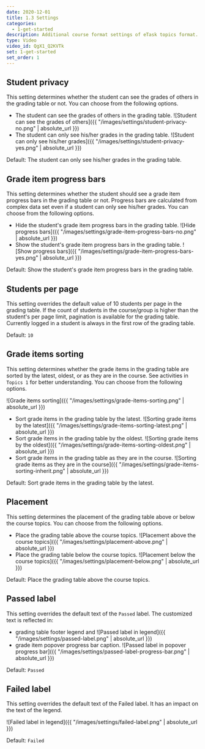 ```yaml
---
date: 2020-12-01
title: 1.3 Settings
categories:
  - 1-get-started
description: Additional course format settings of eTask topics format.
type: Video
video_id: QgX1_Q2KVTk
set: 1-get-started
set_order: 1
---
```


## Student privacy

This setting determines whether the student can see the grades of others in the grading table or not. You can choose from the
following options.

- The student can see the grades of others in the grading table.
![Student can see the grades of others]({{ "/images/settings/student-privacy-no.png" | absolute_url }})
- The student can only see his/her grades in the grading table.
![Student can only see his/her grades]({{ "/images/settings/student-privacy-yes.png" | absolute_url }})

Default: The student can only see his/her grades in the grading table.

## Grade item progress bars

This setting determines whether the student should see a grade item progress bars in the grading table or not. Progress bars are
calculated from complex data set even if a student can only see his/her grades. You can choose from the following options.

- Hide the student's grade item progress bars in the grading table.
![Hide progress bars]({{ "/images/settings/grade-item-progress-bars-no.png" | absolute_url }})
- Show the student's grade item progress bars in the grading table.
![Show progress bars]({{ "/images/settings/grade-item-progress-bars-yes.png" | absolute_url }})

Default: Show the student's grade item progress bars in the grading table.

## Students per page

This setting overrides the default value of 10 students per page in the grading table. If the count of students in the course/group
is higher than the student's per page limit, pagination is available for the grading table. Currently logged in a student is always
in the first row of the grading table.

Default: `10`

## Grade items sorting

This setting determines whether the grade items in the grading table are sorted by the latest, oldest, or as they are in the
course. See activities in `Topics 1` for better understanding. You can choose from the following options.

![Grade items sorting]({{ "/images/settings/grade-items-sorting.png" | absolute_url }})

- Sort grade items in the grading table by the latest.
![Sorting grade items by the latest]({{ "/images/settings/grade-items-sorting-latest.png" | absolute_url }})
- Sort grade items in the grading table by the oldest.
![Sorting grade items by the oldest]({{ "/images/settings/grade-items-sorting-oldest.png" | absolute_url }})
- Sort grade items in the grading table as they are in the course.
![Sorting grade items as they are in the course]({{ "/images/settings/grade-items-sorting-inherit.png" | absolute_url }})

Default: Sort grade items in the grading table by the latest.

## Placement

This setting determines the placement of the grading table above or below the course topics. You can choose from the following
options.

- Place the grading table above the course topics.
![Placement above the course topics]({{ "/images/settings/placement-above.png" | absolute_url }})
- Place the grading table below the course topics.
![Placement below the course topics]({{ "/images/settings/placement-below.png" | absolute_url }})

Default: Place the grading table above the course topics.

## Passed label

This setting overrides the default text of the `Passed` label. The customized text is reflected in:

- grading table footer legend and
![Passed label in legend]({{ "/images/settings/passed-label.png" | absolute_url }})
- grade item popover progress bar caption.
![Passed label in popover progress bar]({{ "/images/settings/passed-label-progress-bar.png" | absolute_url }})

Default: `Passed`

## Failed label

This setting overrides the default text of the Failed label. It has an impact on the text of the legend.

![Failed label in legend]({{ "/images/settings/failed-label.png" | absolute_url }})

Default: `Failed`
